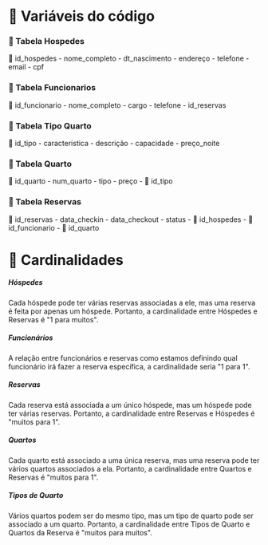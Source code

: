 # 📍 Variáveis do código

<h3> 👤  Tabela Hospedes  </h3>
🔑 id_hospedes 
- nome_completo 
- dt_nascimento 
- endereço
- telefone
- email 
- cpf 

<h3> 👤  Tabela Funcionarios  </h3>
🔑 id_funcionario
- nome_completo 
- cargo 
- telefone
- id_reservas 
	

<h3> 👤  Tabela Tipo Quarto  </h3>
🔑 id_tipo 
- caracteristica 
- descrição 
- capacidade 
- preço_noite 
	
<h3> 👤  Tabela Quarto  </h3>
🔑 id_quarto 
- num_quarto
- tipo 
- preço 
- 🔑 id_tipo 

<h3> 👤  Tabela Reservas  </h3>
🔑 id_reservas
- data_checkin 
- data_checkout
- status 
- 🔑 id_hospedes 
- 🔑 id_funcionario 
- 🔑 id_quarto 

</hr>

# 📍 Cardinalidades

<h5> Hóspedes </h5>
Cada hóspede pode ter várias reservas associadas a ele, mas uma reserva é feita por apenas um hóspede.
Portanto, a cardinalidade entre Hóspedes e Reservas é "1 para muitos".

</br>

<h5> Funcionários </h5>
A relação entre funcionários e reservas como estamos definindo qual funcionário irá fazer a
reserva específica, a cardinalidade seria "1 para 1".

</br>

<h5> Reservas </h5>
Cada reserva está associada a um único hóspede, mas um hóspede pode ter várias reservas.
Portanto, a cardinalidade entre Reservas e Hóspedes é "muitos para 1".

</br>

<h5> Quartos </h5>
Cada quarto está associado a uma única reserva, mas uma reserva pode ter vários quartos
associados a ela. Portanto, a cardinalidade entre Quartos e Reservas é "muitos para 1".

</br>

<h5> Tipos de Quarto </h5>
Vários quartos podem ser do mesmo tipo, mas um tipo de quarto pode ser associado a um quarto.
Portanto, a cardinalidade entre Tipos de Quarto e Quartos da Reserva é "muitos para muitos".

